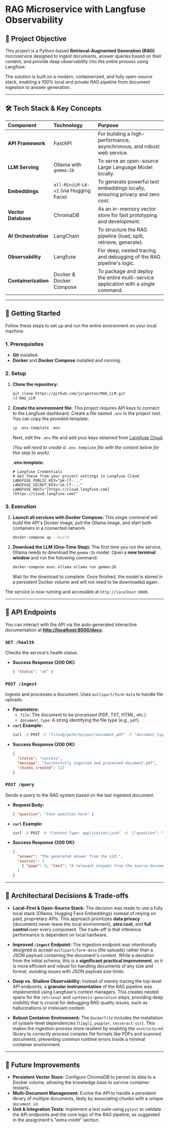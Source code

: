 # RAG Microservice with Langfuse Observability

## 📜 Project Objective

This project is a Python-based **Retrieval-Augmented Generation (RAG)** microservice designed to ingest documents, answer queries based on their content, and provide deep observability into the entire process using Langfuse.

The solution is built on a modern, containerized, and fully open-source stack, enabling a 100% local and private RAG pipeline from document ingestion to answer generation.

---

## 🛠️ Tech Stack & Key Concepts

| Component          | Technology                                         | Purpose                                                                 |
| :------------------ | :------------------------------------------------- | :---------------------------------------------------------------------- |
| **API Framework** | FastAPI                                            | For building a high-performance, asynchronous, and robust web service.      |
| **LLM Serving** | Ollama with `gemma:2b`                             | To serve an open-source Large Language Model locally.                   |
| **Embeddings** | `all-MiniLM-L6-v2` (via Hugging Face)              | To generate powerful text embeddings locally, ensuring privacy and zero cost. |
| **Vector Database** | ChromaDB                                           | As an in-memory vector store for fast prototyping and development.      |
| **AI Orchestration** | LangChain                                          | To structure the RAG pipeline (load, split, retrieve, generate).          |
| **Observability** | Langfuse                                           | For deep, nested tracing and debugging of the RAG pipeline's logic.     |
| **Containerization** | Docker & Docker Compose                            | To package and deploy the entire multi-service application with a single command. |

---

## 🚀 Getting Started

Follow these steps to set up and run the entire environment on your local machine.

### 1. Prerequisites

* **Git** installed.
* **Docker** and **Docker Compose** installed and running.

### 2. Setup

1.  **Clone the repository:**
    ```bash
    git clone https://github.com/jorgeston/RAG_LLM.git
    cd RAG_LLM
    ```

2.  **Create the environment file:**
    This project requires API keys to connect to the Langfuse dashboard. Create a file named `.env` in the project root. You can copy the provided template:
    ```bash
    cp .env.template .env
    ```
    Next, edit the `.env` file and add your keys obtained from [Langfuse Cloud](https://cloud.langfuse.com/).

    *(You will need to create a `.env.template` file with the content below for this step to work).*

    **.env.template:**
    ```env
    # Langfuse Credentials
    # Get these from your project settings in Langfuse Cloud
    LANGFUSE_PUBLIC_KEY="pk-lf-..."
    LANGFUSE_SECRET_KEY="sk-lf-..."
    LANGFUSE_HOST="[https://cloud.langfuse.com](https://cloud.langfuse.com)"
    ```

### 3. Execution

1.  **Launch all services with Docker Compose:**
    This single command will build the API's Docker image, pull the Ollama image, and start both containers in a connected network.
    ```bash
    docker-compose up --build
    ```

2.  **Download the LLM (One-Time Step):**
    The first time you run the service, Ollama needs to download the `gemma:2b` model. Open a **new terminal window** and run the following command:
    ```bash
    docker-compose exec ollama ollama run gemma:2b
    ```
    Wait for the download to complete. Once finished, the model is stored in a persistent Docker volume and will not need to be downloaded again.

The service is now running and accessible at `http://localhost:8000`.

---

## 🔌 API Endpoints

You can interact with the API via the auto-generated interactive documentation at **[http://localhost:8000/docs](http://localhost:8000/docs)**.

### `GET /health`
Checks the service's health status.
* **Success Response (200 OK):**
    ```json
    { "status": "ok" }
    ```

### `POST /ingest`
Ingests and processes a document. Uses `multipart/form-data` to handle file uploads.
* **Parameters:**
    * `file`: The document to be processed (PDF, TXT, HTML, etc.).
    * `document_type`: A string identifying the file type (e.g., `pdf`).
* **`curl` Example:**
    ```bash
    curl -X POST -F "file=@/path/to/your/document.pdf" -F "document_type=pdf" http://localhost:8000/ingest
    ```
* **Success Response (200 OK):**
    ```json
    {
      "status": "success",
      "message": "Successfully ingested and processed document.pdf",
      "chunks_created": 123
    }
    ```

### `POST /query`
Sends a query to the RAG system based on the last ingested document.
* **Request Body:**
    ```json
    { "question": "Your question here" }
    ```
* **`curl` Example:**
    ```bash
    curl -X POST -H "Content-Type: application/json" -d '{"question": "What is the maximum line length in Python?"}' http://localhost:8000/query
    ```
* **Success Response (200 OK):**
    ```json
    {
      "answer": "The generated answer from the LLM.",
      "sources": [
        { "page": 0, "text": "A relevant snippet from the source document..." }
      ]
    }
    ```

---

## 🧠 Architectural Decisions & Trade-offs

* **Local-First & Open-Source Stack:** The decision was made to use a fully local stack (Ollama, Hugging Face Embeddings) instead of relying on paid, proprietary APIs. This approach prioritizes **data privacy** (documents never leave the local environment), **zero cost**, and **full control** over every component. The trade-off is that inference performance is dependent on local hardware.

* **Improved `/ingest` Endpoint:** The ingestion endpoint was intentionally designed to accept `multipart/form-data` (file uploads) rather than a JSON payload containing the document's content. While a deviation from the initial schema, this is a **significant practical improvement**, as it is more efficient and robust for handling documents of any size and format, avoiding issues with JSON payload size limits.

* **Deep vs. Shallow Observability:** Instead of merely tracing the top-level API endpoints, a **granular instrumentation** of the RAG pipeline was implemented using Langfuse's context managers. This creates nested spans for the `retrieval` and `synthesis-generation` steps, providing deep visibility that is crucial for debugging RAG quality issues, such as hallucinations or irrelevant context.

* **Robust Container Environment:** The `Dockerfile` includes the installation of system-level dependencies (`libgl1`, `poppler`, `tesseract-ocr`). This makes the ingestion process more resilient by enabling the `unstructured` library to correctly process complex file formats like PDFs and scanned documents, preventing common runtime errors inside a minimal container environment.

---

## 🔮 Future Improvements

* **Persistent Vector Store:** Configure ChromaDB to persist its data to a Docker volume, allowing the knowledge base to survive container restarts.
* **Multi-Document Management:** Evolve the API to handle a persistent library of multiple documents, likely by associating chunks with a unique `document_id`.
* **Unit & Integration Tests:** Implement a test suite using `pytest` to validate the API endpoints and the core logic of the RAG pipeline, as suggested in the assignment's "extra credit" section.